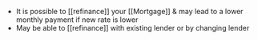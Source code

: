 - It is possible to [[refinance]] your [[Mortgage]] & may lead to a lower monthly payment if new rate is lower
- May be able to [[refinance]] with existing lender or by changing lender